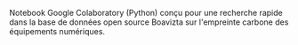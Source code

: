Notebook Google Colaboratory (Python) conçu pour une recherche rapide dans la base de données open source Boavizta sur l'empreinte carbone des équipements numériques.
